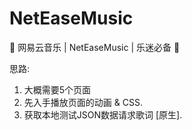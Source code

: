 # NetEaseMusic
:musical_note:  网易云音乐 | NetEaseMusic | 乐迷必备  :tada:

思路: 

1. 大概需要5个页面
2. 先入手播放页面的动画 & CSS.
3. 获取本地测试JSON数据请求歌词 [原生].